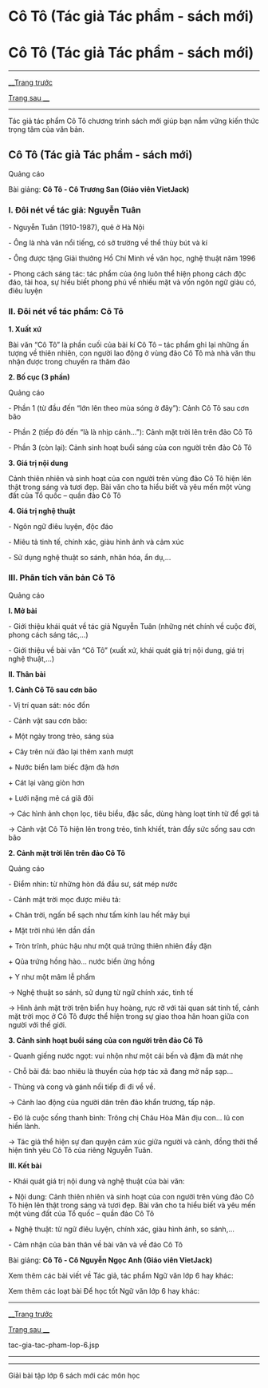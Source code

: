# Cô Tô (Tác giả Tác phẩm - sách mới)

# Cô Tô (Tác giả Tác phẩm - sách mới)

* * *

[__Trang trước](https://vietjack.com/ngu-van-6/tac-gia-tac-pham-lop-6.jsp)

[Trang sau __](https://vietjack.com/ngu-van-6/tac-gia-tac-pham-lop-6.jsp)

* * *

Tác giả tác phẩm Cô Tô chương trình sách mới giúp bạn nắm vững kiến thức trọng tâm của văn bản.

## Cô Tô (Tác giả Tác phẩm - sách mới)

Quảng cáo

Bài giảng: **Cô Tô - Cô Trương San (Giáo viên VietJack)**

### I. Đôi nét về tác giả: Nguyễn Tuân

\- Nguyễn Tuân (1910-1987), quê ở Hà Nội

\- Ông là nhà văn nổi tiếng, có sở trường về thể thùy bút và kí

\- Ông được tặng Giải thưởng Hồ Chí Minh về văn học, nghệ thuật năm 1996

\- Phong cách sáng tác: tác phẩm của ông luôn thể hiện phong cách độc đáo, tài hoa, sự hiểu biết phong phú về nhiều mặt và vốn ngôn ngữ giàu có, điêu luyện

### II. Đôi nét về tác phẩm: Cô Tô 

**1\. Xuất xứ**

Bài văn “Cô Tô” là phần cuối của bài kí Cô Tô – tác phẩm ghi lại những ấn tượng về thiên nhiên, con người lao động ở vùng đảo Cô Tô mà nhà văn thu nhận được trong chuyến ra thăm đảo

**2\. Bố cục (3 phần)**

Quảng cáo

\- Phần 1 (từ đầu đến “lớn lên theo mùa sóng ở đây”): Cảnh Cô Tô sau cơn bão

\- Phần 2 (tiếp đó đến “là là nhịp cánh…”): Cảnh mặt trời lên trên đảo Cô Tô

\- Phần 3 (còn lại): Cảnh sinh hoạt buổi sáng của con người trên đảo Cô Tô

**3\. Giá trị nội dung**

Cảnh thiên nhiên và sinh hoạt của con người trên vùng đảo Cô Tô hiện lên thật trong sáng và tươi đẹp. Bài văn cho ta hiểu biết và yêu mến một vùng đất của Tổ quốc – quần đảo Cô Tô

**4\. Giá trị nghệ thuật**

\- Ngôn ngữ điêu luyện, độc đáo

\- Miêu tả tinh tế, chính xác, giàu hình ảnh và cảm xúc

\- Sử dụng nghệ thuật so sánh, nhân hóa, ẩn dụ,…

### III. Phân tích văn bản Cô Tô

Quảng cáo

**I. Mở bài**

\- Giới thiệu khái quát về tác giả Nguyễn Tuân (những nét chính về cuộc đời, phong cách sáng tác,…)

\- Giới thiệu về bài văn “Cô Tô” (xuất xứ, khái quát giá trị nội dung, giá trị nghệ thuật,…)

**II. Thân bài**

**1\. Cảnh Cô Tô sau cơn bão**

\- Vị trí quan sát: nóc đồn

\- Cảnh vật sau cơn bão:

\+ Một ngày trong trẻo, sáng sủa

\+ Cây trên núi đảo lại thêm xanh mượt

\+ Nước biển lam biếc đậm đà hơn

\+ Cát lại vàng giòn hơn

\+ Lưới nặng mẻ cá giã đôi

→ Các hình ảnh chọn lọc, tiêu biểu, đặc sắc, dùng hàng loạt tính từ để gợi tả

→ Cảnh vật Cô Tô hiện lên trong trẻo, tinh khiết, tràn đầy sức sống sau cơn bão

**2\. Cảnh mặt trời lên trên đảo Cô Tô**

Quảng cáo

\- Điểm nhìn: từ những hòn đá đầu sư, sát mép nước

\- Cảnh mặt trời mọc được miêu tả:

\+ Chân trời, ngấn bể sạch như tấm kính lau hết mây bụi

\+ Mặt trời nhú lên dần dần

\+ Tròn trĩnh, phúc hậu như một quả trứng thiên nhiên đầy đặn

\+ Qủa trứng hồng hào... nước biển ửng hồng

\+ Y như một mâm lễ phẩm

→ Nghệ thuật so sánh, sử dụng từ ngữ chính xác, tinh tế

→ Hình ảnh mặt trời trên biển huy hoàng, rực rỡ với tài quan sát tinh tế, cảnh mặt trời mọc ở Cô Tô được thể hiện trong sự giao thoa hân hoan giữa con người với thế giới.

**3\. Cảnh sinh hoạt buổi sáng của con người trên đảo Cô Tô**

\- Quanh giếng nước ngọt: vui nhộn như một cái bến và đậm đà mát nhẹ 

\- Chỗ bãi đá: bao nhiêu là thuyền của hợp tác xã đang mở nắp sạp...

\- Thùng và cong và gánh nối tiếp đi đi về về.

→ Cảnh lao động của người dân trên đảo khẩn trương, tấp nập.

\- Đó là cuộc sống thanh bình: Trông chị Châu Hòa Mãn địu con... lũ con hiền lành.

→ Tác giả thể hiện sự đan quyện cảm xúc giữa người và cảnh, đồng thời thể hiện tình yêu Cô Tô của riêng Nguyễn Tuân.

**III. Kết bài**

\- Khái quát giá trị nội dung và nghệ thuật của bài văn:

\+ Nội dung: Cảnh thiên nhiên và sinh hoạt của con người trên vùng đảo Cô Tô hiện lên thật trong sáng và tươi đẹp. Bài văn cho ta hiểu biết và yêu mến một vùng đất của Tổ quốc – quần đảo Cô Tô

\+ Nghệ thuật: từ ngữ điêu luyện, chính xác, giàu hình ảnh, so sánh,…

\- Cảm nhận của bản thân về bài văn và về đảo Cô Tô

Bài giảng: **Cô Tô - Cô Nguyễn Ngọc Anh (Giáo viên VietJack)**

Xem thêm các bài viết về Tác giả, tác phẩm Ngữ văn lớp 6 hay khác:

Xem thêm các loạt bài Để học tốt Ngữ văn lớp 6 hay khác:

* * *

[__Trang trước](https://vietjack.com/ngu-van-6/tac-gia-tac-pham-lop-6.jsp)

[Trang sau __](https://vietjack.com/ngu-van-6/tac-gia-tac-pham-lop-6.jsp)

tac-gia-tac-pham-lop-6.jsp

* * *

* * *

Giải bài tập lớp 6 sách mới các môn học
